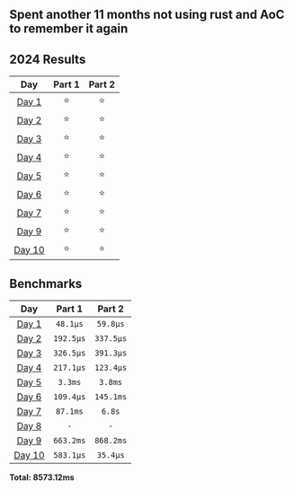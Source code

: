 ## Spent another 11 months not using rust and AoC to remember it again
<!--- advent_readme_stars table --->
## 2024 Results

| Day | Part 1 | Part 2 |
| :---: | :---: | :---: |
| [Day 1](https://adventofcode.com/2024/day/1) | ⭐ | ⭐ |
| [Day 2](https://adventofcode.com/2024/day/2) | ⭐ | ⭐ |
| [Day 3](https://adventofcode.com/2024/day/3) | ⭐ | ⭐ |
| [Day 4](https://adventofcode.com/2024/day/4) | ⭐ | ⭐ |
| [Day 5](https://adventofcode.com/2024/day/5) | ⭐ | ⭐ |
| [Day 6](https://adventofcode.com/2024/day/6) | ⭐ | ⭐ |
| [Day 7](https://adventofcode.com/2024/day/7) | ⭐ | ⭐ |
| [Day 9](https://adventofcode.com/2024/day/9) | ⭐ | ⭐ |
| [Day 10](https://adventofcode.com/2024/day/10) | ⭐ | ⭐ |
<!--- advent_readme_stars table --->
<!--- benchmarking table --->
## Benchmarks

| Day | Part 1 | Part 2 |
| :---: | :---: | :---:  |
| [Day 1](./src/bin/01.rs) | `48.1µs` | `59.8µs` |
| [Day 2](./src/bin/02.rs) | `192.5µs` | `337.5µs` |
| [Day 3](./src/bin/03.rs) | `326.5µs` | `391.3µs` |
| [Day 4](./src/bin/04.rs) | `217.1µs` | `123.4µs` |
| [Day 5](./src/bin/05.rs) | `3.3ms` | `3.8ms` |
| [Day 6](./src/bin/06.rs) | `109.4µs` | `145.1ms` |
| [Day 7](./src/bin/07.rs) | `87.1ms` | `6.8s` |
| [Day 8](./src/bin/08.rs) | `-` | `-` |
| [Day 9](./src/bin/09.rs) | `663.2ms` | `868.2ms` |
| [Day 10](./src/bin/10.rs) | `583.1µs` | `35.4µs` |

**Total: 8573.12ms**
<!--- benchmarking table --->
